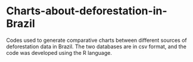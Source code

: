 # Charts-about-deforestation-in-Brazil
Codes used to generate comparative charts between different sources of deforestation data in Brazil. The two databases are in csv format, and the code was developed using the R language.
